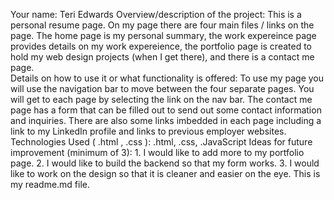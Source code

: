 Your name: 
    Teri Edwards
Overview/description of the project: 
    This is a personal resume page.  On my page there are four main files / links on the page.  The home page is my personal summary, the work expereince page provides details on my work expereience, the portfolio page is created to hold my web design projects (when I get there), and there is a contact me page.  
Details on how to use it or what functionality is offered: 
    To use my page you will use the navigation bar to move between the four separate pages.  You will get to each page by selecting the link on the nav bar.  The contact me page has a form that can be filled out to send out some contact information and inquiries.  There are also some links imbedded in each page including a link to my LinkedIn profile and links to previous employer websites.  
Technologies Used ( .html , .css ):
    .html, .css, .JavaScript
Ideas for future improvement (minimum of 3): 
    1. I would like to add more to my portfolio page.
    2. I would like to build the backend so that my form works.
    3. I would like to work on the design so that it is cleaner and easier on the eye.
This is my readme.md file.